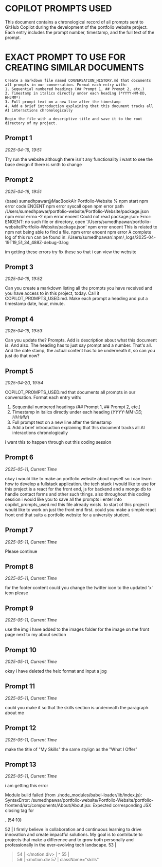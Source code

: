 # COPILOT PROMPTS USED

This document contains a chronological record of all prompts sent to GitHub Copilot during the development of the portfolio website project. Each entry includes the prompt number, timestamp, and the full text of the prompt.

# EXACT PROMPT TO USE FOR CREATING SIMILAR DOCUMENTS

```
Create a markdown file named CONVERSATION_HISTORY.md that documents all prompts in our conversation. Format each entry with:
1. Sequential numbered headings (## Prompt 1, ## Prompt 2, etc.)
2. Timestamp in italics directly under each heading (*YYYY-MM-DD, HH:MM*)
3. Full prompt text on a new line after the timestamp
4. Add a brief introduction explaining that this document tracks all AI interactions chronologically

Begin the file with a descriptive title and save it to the root directory of my project.
```

## Prompt 1
*2025-04-19, 19:51*

Try run the website although there isn't any functionality i want to see the base design if there is smth to change

## Prompt 2
*2025-04-19, 19:51*

(base) sumedhpawar@MacBookAir Portfolio-Website % npm start 
npm error code ENOENT
npm error syscall open
npm error path /Users/sumedhpawar/portfolio-website/Portfolio-Website/package.json
npm error errno -2
npm error enoent Could not read package.json: Error: ENOENT: no such file or directory, open '/Users/sumedhpawar/portfolio-website/Portfolio-Website/package.json'
npm error enoent This is related to npm not being able to find a file.
npm error enoent
npm error A complete log of this run can be found in: /Users/sumedhpawar/.npm/_logs/2025-04-19T19_51_34_488Z-debug-0.log

im getting these errors try fix these so that i can view the website

## Prompt 3
*2025-04-19, 19:52*

Can you create a markdown listing all the prompts you have received and you have access to in this project, today. Call it COPILOT_PROMPTS_USED.md. Make each prompt a heading and put a timestamp date, hour, minute.

## Prompt 4
*2025-04-19, 19:53*

Can you update the? Prompts. Add is description about what this document is. And also. The heading has to just say prompt and a number. That's all. And the date stamp, the actual content has to be underneath it, so can you just do that now?

## Prompt 5
*2025-04-20, 19:54*

COPILOT_PROMPTS_USED.md that documents all prompts in our conversation. Format each entry with:
1. Sequential numbered headings (## Prompt 1, ## Prompt 2, etc.)
2. Timestamp in italics directly under each heading (*YYYY-MM-DD, HH:MM*)
3. Full prompt text on a new line after the timestamp
4. Add a brief introduction explaining that this document tracks all AI interactions chronologically

i want this to happen through out this coding session

## Prompt 6
*2025-05-11, Current Time*

okay i would like to make an portfolio website about myself so i can learn how to develop a fullstack application. the tech stack i would like to use for this project is a react for the front end, js for backend and a mongo db to handle contact forms and other such things. also throughout this coding session i would like you to save all the prompts i enter into copilot_prompts_used.md this file already exists. to start of this project i would like to work on just the front end first. could you make a simple react front end that suits a portfolio website for a university student.

## Prompt 7
*2025-05-11, Current Time*

Please continue

## Prompt 8
*2025-05-11, Current Time*

for the footer content could you change the twitter icon to the updated 'x' icon please

## Prompt 9
*2025-05-11, Current Time*

use the img i have added to the images folder for the image on the front page next to my about section

## Prompt 10
*2025-05-11, Current Time*

okay i have deleted the heic format and input a jpg

## Prompt 11
*2025-05-11, Current Time*

could you make it so that the skills section is underneath the paragraph about me

## Prompt 12
*2025-05-11, Current Time*

make the title of "My Skills" the same stylign as the "What I Offer"

## Prompt 13
*2025-05-11, Current Time*

i am getting this error

Module build failed (from ./node_modules/babel-loader/lib/index.js):
SyntaxError: /sumedhpawar/portfolio-website/Portfolio-Website/portfolio-frontend/src/components/About/About.jsx: Expected corresponding JSX closing tag for <p>. (54:10)

  52 |                 I firmly believe in collaboration and continuous learning to drive innovation and create impactful solutions. My goal is to contribute to projects that make a difference and to grow both personally and professionally in the ever-evolving tech landscape.
  53 |             </p>
> 54 |           </motion.div>
     |           ^
  55 |           
  56 |           <motion.div 
  57 |             className="skills"